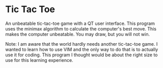 # Tic Tac Toe
An unbeatable tic-tac-toe game with a QT user interface.  This program uses the minimax algorithm to calculate the computer's best move.  This makes the computer unbeatable.  You may draw, but you will not win.

Note:
I am aware that the world hardly needs another tic-tac-toe game.  I wanted to learn how to use VIM and the only way to do that is to actually use it for coding.  This program I thought would be about the right size to use for this learning experience.  

